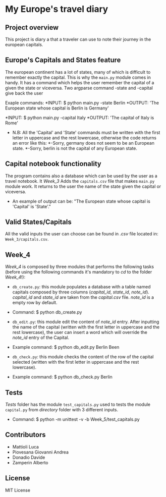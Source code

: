 # My Europe's travel diary

## Project overview

This project is diary a that a traveler can use to note their journey in the european capitals.

## Europe's Capitals and States feature
The european continent has a lot of states, many of which is difficult to remember exactly the capital. This is why the ```main.py``` module comes in handy. It has a command which helps the user remember the capital of a given the state or viceversa. Two argparse command -state and -capital give back the user 

Exaple commands: 
*INPUT: $ python main.py -state Berlin 
*OUTPUT: 'The European state whose capital is Berlin is Germany'

*INPUT: $ python main.py -capital Italy
*OUTPUT: 'The capital of Italy is Rome'

* N.B: All the 'Capital' and 'State' commands must be written with the first letter in uppercase and the rest lowercase, otherwise the code returns an error like this:
*-Sorry, germany does not seem to be an European state.
*-Sorry, berlin is not the capital of any European state.


## Capital notebook functionality
The program contains also a database which can be used by the user as a travel notebook. It 
*Week_3* Adds the ```capitals.csv``` file that makes ```main.py``` module work. It returns to the user the name of the state given the capital or viceversa. 
* An example of output can be: "The European state whose capital is 'Capital' is 'State'." 


## Valid States/Capitals

All the valid inputs the user can choose can be found in _.csv_ file located in: ```Week_3/capitals.csv```.

## Week_4
*Week_4* is composed by three modules that performs the following tasks (before using the following commands it's mandatory to _cd_ to the folder *Week_4*!):

* ```db_create.py```: this module populates a database with a table named capitals composed by three columns (_capital_id_, _state_id_, _note_id_). _capital_id_ and _state_id_ are taken from the _capital.csv_ file. _note_id_ is a empty row by default.
* Command: $ python db_create.py

* ```db_edit.py```: this module edit the content of _note_id_ entry. After inputting the name of the capital (written with the first letter in uppercase and the rest lowercase), the user can insert a word which will override the _note_id_ entry of the Capital.
* Example command:  $ python db_edit.py Berlin Been

* ```db_check.py```: this module checks the content of the row of the capital selected (written with the first letter in uppercase and the rest lowercase).
* Example command: $ python db_check.py Berlin

## Tests
*Tests* folder has the module ```test_capitals.py``` used to tests the module ```capital.py``` from *directory* folder with 3 different inputs.

* Command: $ python -m unittest -v -b Week_5/test_capitals.py

## Contributors

* Mattioli Luca
* Piovesana Giovanni Andrea
* Donadio Davide
* Zamperin Alberto

## License

MIT License

